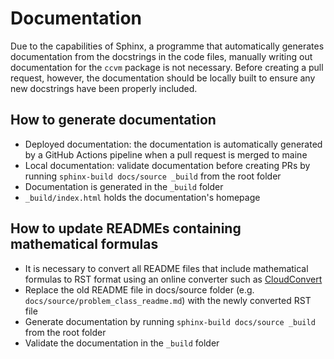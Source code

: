 # Documentation

Due to the capabilities of Sphinx, a programme that automatically generates documentation from the docstrings in the code files, manually writing out documentation for the `ccvm` package is not necessary. Before creating a pull request, however, the documentation should be locally built to ensure any new docstrings have been properly included.

## How to generate documentation

- Deployed documentation: the documentation is automatically generated by a GitHub Actions pipeline when a pull request is merged to maine 
- Local documentation: validate documentation before creating PRs by running `sphinx-build docs/source _build` from the root folder 
- Documentation is generated in the `_build` folder 
- `_build/index.html` holds the documentation's homepage 

## How to update READMEs containing mathematical formulas

- It is necessary to convert all README files that include mathematical formulas to RST format using an online converter such as [CloudConvert](https://cloudconvert.com/md-to-rst)
- Replace the old README file in docs/source folder (e.g. `docs/source/problem_class_readme.md`) with the newly converted RST file 
- Generate documentation by running `sphinx-build docs/source _build` from the root folder
- Validate the documentation in the `_build` folder 
